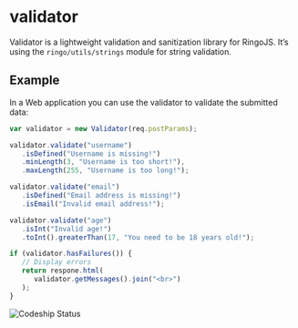 validator
=========

Validator is a lightweight validation and sanitization library for RingoJS. It’s using the `ringo/utils/strings` module for string validation.

## Example

In a Web application you can use the validator to validate the submitted data:

```javascript
var validator = new Validator(req.postParams);

validator.validate("username")
   .isDefined("Username is missing!")
   .minLength(3, "Username is too short!"),
   .maxLength(255, "Username is too long!");

validator.validate("email")
   .isDefined("Email address is missing!")
   .isEmail("Invalid email address!");

validator.validate("age")
   .isInt("Invalid age!")
   .toInt().greaterThan(17, "You need to be 18 years old!");

if (validator.hasFailures()) {
   // Display errors
   return respone.html(
      validator.getMessages().join("<br>")
   );
}
```


![Codeship Status](https://www.codeship.io/projects/b77d7cf0-9c82-0131-4c86-5af6bd151f39/status)
